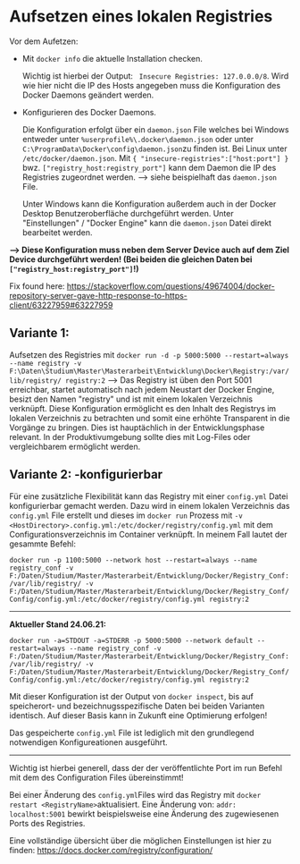 # Aufsetzen eines lokalen Registries

Vor dem Aufetzen:

- Mit `docker info` die aktuelle Installation checken.

  Wichtig ist hierbei der Output: ` Insecure Registries: 127.0.0.0/8`. Wird wie hier nicht die IP des Hosts angegeben muss die Konfiguration des Docker Daemons geändert werden.
  
- Konfigurieren des Docker Daemons.

  Die Konfiguration erfolgt über ein `daemon.json` File welches bei Windows entweder unter `%userprofile%\.docker\daemon.json` oder unter   `C:\ProgramData\Docker\config\daemon.json`zu finden ist. Bei Linux unter `/etc/docker/daemon.json`.
  Mit `{ "insecure-registries":["host:port"] }` bwz.   `["registry_host:registry_port"]` kann dem Daemon die IP des Registries zugeordnet werden. --> siehe beispielhaft das `daemon.json` File.
  
  Unter Windows kann die Konfiguration außerdem auch in der Docker Desktop Benutzeroberfläche durchgeführt werden. Unter "Einstellungen" / "Docker Engine" kann die `daemon.json` Datei direkt bearbeitet werden.
  
**--> Diese Konfiguration muss neben dem Server Device auch auf dem Ziel Device durchgeführt werden! (Bei beiden die gleichen Daten bei `["registry_host:registry_port"]`!)**


Fix found here: https://stackoverflow.com/questions/49674004/docker-repository-server-gave-http-response-to-https-client/63227959#63227959



## Variante 1: 
Aufsetzen des Registries mit `docker run -d -p 5000:5000 --restart=always --name registry -v F:\Daten\Studium\Master\Masterarbeit\Entwicklung\Docker\Registry:/var/lib/registry/ registry:2` --> Das Registry ist üben den Port 5001 erreichbar, startet automatisch nach jedem Neustart der Docker Engine, besizt den Namen "registry" und ist mit einem lokalen Verzeichnis verknüpft. Diese Konfiguration ermöglicht es den Inhalt des Registrys im lokalen Verzeichnis zu betrachten und somit eine erhöhte Transparent in die Vorgänge zu bringen. Dies ist hauptächlich in der Entwicklungsphase relevant. In der Produktivumgebung sollte dies mit Log-Files oder vergleichbarem ermöglicht werden.


## Variante 2: -konfigurierbar
Für eine zusätzliche Flexibilität kann das Registry mit einer `config.yml` Datei konfigurierbar gemacht werden. Dazu wird in einem lokalen Verzeichnis das `config.yml` File erstellt und dieses im `docker run` Prozess mit `-v <HostDirectory>.config.yml:/etc/docker/registry/config.yml` mit dem Configurationsverzeichnis im Container verknüpft.
In meinem Fall lautet der gesammte Befehl:

`docker run -p 1100:5000 --network host --restart=always --name registry_conf -v F:/Daten/Studium/Master/Masterarbeit/Entwicklung/Docker/Registry_Conf:/var/lib/registry/ -v F:/Daten/Studium/Master/Masterarbeit/Entwicklung/Docker/Registry_Conf/Config/config.yml:/etc/docker/registry/config.yml registry:2`

_________________________________________________
**Aktueller Stand 24.06.21:**

`docker run -a=STDOUT -a=STDERR -p 5000:5000 --network default --restart=always --name registry_conf -v F:/Daten/Studium/Master/Masterarbeit/Entwicklung/Docker/Registry_Conf:/var/lib/registry/ -v F:/Daten/Studium/Master/Masterarbeit/Entwicklung/Docker/Registry_Conf/Config/config.yml:/etc/docker/registry/config.yml registry:2`

Mit dieser Konfiguration ist der Output von `docker inspect`, bis auf speicherort- und bezeichnugsspezifische Daten bei beiden Varianten identisch. Auf dieser Basis kann in Zukunft eine Optimierung erfolgen!

Das gespeicherte `config.yml` File ist lediglich mit den grundlegend notwendigen Konfigureationen ausgeführt.
_________________________________________________




Wichtig ist hierbei generell, dass der der veröffentlichte Port im run Befehl mit dem des Configuration Files übereinstimmt!

Bei einer Änderung des `config.yml`Files wird das Registry mit `docker restart <RegistryName>`aktualisiert. 
Eine Änderung von: `addr: localhost:5001` bewirkt beispielsweise eine Änderung des zugewiesenen Ports des Registries. 

Eine vollständige übersicht über die möglichen Einstellungen ist hier zu finden: https://docs.docker.com/registry/configuration/
